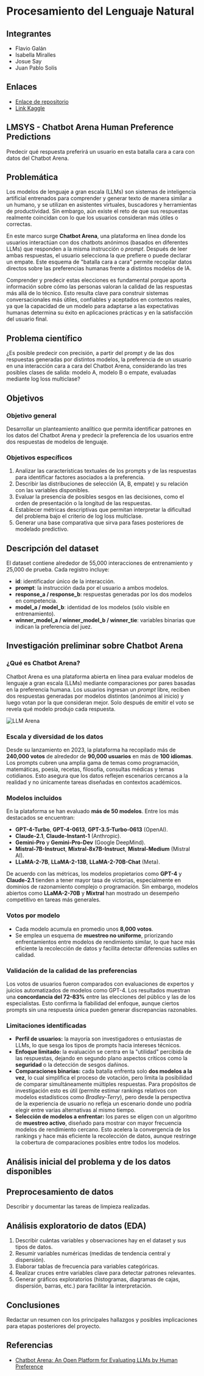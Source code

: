 # Procesamiento del Lenguaje Natural  

## Integrantes

- Flavio Galán
- Isabella Miralles
- Josue Say
- Juan Pablo Solís

## Enlaces

- [Enlace de repositorio](https://github.com/JosueSay/Proyecto2_DS)
- [Link Kaggle](https://www.kaggle.com/competitions/lmsys-chatbot-arena)

## LMSYS - Chatbot Arena Human Preference Predictions  

Predecir qué respuesta preferirá un usuario en esta batalla cara a cara con datos del Chatbot Arena.  

## Problemática

Los modelos de lenguaje a gran escala (LLMs) son sistemas de inteligencia artificial entrenados para comprender y generar texto de manera similar a un humano, y se utilizan en asistentes virtuales, buscadores y herramientas de productividad. Sin embargo, aún existe el reto de que sus respuestas realmente coincidan con lo que los usuarios consideran más útiles o correctas.

En este marco surge **Chatbot Arena**, una plataforma en línea donde los usuarios interactúan con dos chatbots anónimos (basados en diferentes LLMs) que responden a la misma instrucción o *prompt*. Después de leer ambas respuestas, el usuario selecciona la que prefiere o puede declarar un empate. Este esquema de "batalla cara a cara" permite recopilar datos directos sobre las preferencias humanas frente a distintos modelos de IA.

Comprender y predecir estas elecciones es fundamental porque aporta información sobre cómo las personas valoran la calidad de las respuestas más allá de lo técnico. Esto resulta clave para construir sistemas conversacionales más útiles, confiables y aceptados en contextos reales, ya que la capacidad de un modelo para adaptarse a las expectativas humanas determina su éxito en aplicaciones prácticas y en la satisfacción del usuario final.

## Problema científico

¿Es posible predecir con precisión, a partir del prompt y de las dos respuestas generadas por distintos modelos, la preferencia de un usuario en una interacción cara a cara del Chatbot Arena, considerando las tres posibles clases de salida: modelo A, modelo B o empate, evaluadas mediante log loss multiclase?

## Objetivos

### Objetivo general

Desarrollar un planteamiento analítico que permita identificar patrones en los datos del Chatbot Arena y predecir la preferencia de los usuarios entre dos respuestas de modelos de lenguaje.

### Objetivos específicos

1. Analizar las características textuales de los prompts y de las respuestas para identificar factores asociados a la preferencia.
2. Describir las distribuciones de selección (A, B, empate) y su relación con las variables disponibles.
3. Evaluar la presencia de posibles sesgos en las decisiones, como el orden de presentación o la longitud de las respuestas.
4. Establecer métricas descriptivas que permitan interpretar la dificultad del problema bajo el criterio de log loss multiclase.
5. Generar una base comparativa que sirva para fases posteriores de modelado predictivo.

## Descripción del dataset

El dataset contiene alrededor de 55,000 interacciones de entrenamiento y 25,000 de prueba. Cada registro incluye:

- **id**: identificador único de la interacción.
- **prompt**: la instrucción dada por el usuario a ambos modelos.
- **response_a / response_b**: respuestas generadas por los dos modelos en competencia.
- **model_a / model_b**: identidad de los modelos (sólo visible en entrenamiento).
- **winner_model_a / winner_model_b / winner_tie**: variables binarias que indican la preferencia del juez.

## Investigación preliminar sobre Chatbot Arena

### ¿Qué es Chatbot Arena?

Chatbot Arena es una plataforma abierta en línea para evaluar modelos de lenguaje a gran escala (LLMs) mediante comparaciones por pares basadas en la preferencia humana. Los usuarios ingresan un *prompt* libre, reciben dos respuestas generadas por modelos distintos (anónimos al inicio) y luego votan por la que consideran mejor. Solo después de emitir el voto se revela qué modelo produjo cada respuesta.

![LLM Arena](../../images/llm_arena.png)

### Escala y diversidad de los datos

Desde su lanzamiento en 2023, la plataforma ha recopilado más de **240,000 votos** de alrededor de **90,000 usuarios** en más de **100 idiomas**. Los prompts cubren una amplia gama de temas como programación, matemáticas, poesía, recetas, filosofía, consultas médicas y temas cotidianos. Esto asegura que los datos reflejen escenarios cercanos a la realidad y no únicamente tareas diseñadas en contextos académicos.

### Modelos incluidos

En la plataforma se han evaluado **más de 50 modelos**. Entre los más destacados se encuentran:

- **GPT-4-Turbo**, **GPT-4-0613**, **GPT-3.5-Turbo-0613** (OpenAI).
- **Claude-2.1**, **Claude-Instant-1** (Anthropic).
- **Gemini-Pro** y **Gemini-Pro-Dev** (Google DeepMind).
- **Mistral-7B-Instruct**, **Mixtral-8x7B-Instruct**, **Mistral-Medium** (Mistral AI).
- **LLaMA-2-7B**, **LLaMA-2-13B**, **LLaMA-2-70B-Chat** (Meta).

De acuerdo con las métricas, los modelos propietarios como **GPT-4** y **Claude-2.1** tienden a tener mayor tasa de victorias, especialmente en dominios de razonamiento complejo o programación. Sin embargo, modelos abiertos como **LLaMA-2-70B** y **Mixtral** han mostrado un desempeño competitivo en tareas más generales.

### Votos por modelo

- Cada modelo acumula en promedio unos **8,000 votos**.
- Se emplea un esquema de **muestreo no uniforme**, priorizando enfrentamientos entre modelos de rendimiento similar, lo que hace más eficiente la recolección de datos y facilita detectar diferencias sutiles en calidad.

### Validación de la calidad de las preferencias

Los votos de usuarios fueron comparados con evaluaciones de expertos y juicios automatizados de modelos como GPT-4. Los resultados muestran una **concordancia del 72–83%** entre las elecciones del público y las de los especialistas. Esto confirma la fiabilidad del enfoque, aunque ciertos prompts sin una respuesta única pueden generar discrepancias razonables.

### Limitaciones identificadas

- **Perfil de usuarios:** la mayoría son investigadores o entusiastas de LLMs, lo que sesga los tipos de prompts hacia intereses técnicos.
- **Enfoque limitado:** la evaluación se centra en la "utilidad" percibida de las respuestas, dejando en segundo plano aspectos críticos como la **seguridad** o la detección de sesgos dañinos.
- **Comparaciones binarias:** cada batalla enfrenta solo **dos modelos a la vez**, lo cual simplifica el proceso de votación, pero limita la posibilidad de comparar simultáneamente múltiples respuestas. Para propósitos de investigación esto es útil (permite estimar rankings relativos con modelos estadísticos como *Bradley-Terry*), pero desde la perspectiva de la experiencia de usuario no refleja un escenario donde uno podría elegir entre varias alternativas al mismo tiempo.
- **Selección de modelos a enfrentar:** los pares se eligen con un algoritmo de **muestreo activo**, diseñado para mostrar con mayor frecuencia modelos de rendimiento cercano. Esto acelera la convergencia de los rankings y hace más eficiente la recolección de datos, aunque restringe la cobertura de comparaciones posibles entre todos los modelos.

## Análisis inicial del problema y de los datos disponibles  

## Preprocesamiento de datos  

Describir y documentar las tareas de limpieza realizadas.  

## Análisis exploratorio de datos (EDA)  

1. Describir cuántas variables y observaciones hay en el dataset y sus tipos de datos.  
2. Resumir variables numéricas (medidas de tendencia central y dispersión).  
3. Elaborar tablas de frecuencia para variables categóricas.  
4. Realizar cruces entre variables clave para detectar patrones relevantes.  
5. Generar gráficos exploratorios (histogramas, diagramas de cajas, dispersión, barras, etc.) para facilitar la interpretación.  

## Conclusiones  

Redactar un resumen con los principales hallazgos y posibles implicaciones para etapas posteriores del proyecto.  

## Referencias

- [Chatbot Arena: An Open Platform for Evaluating LLMs by Human Preference](https://arxiv.org/abs/2403.04132)
